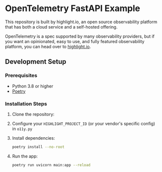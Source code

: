 # OpenTelemetry FastAPI Example

This repository is built by highlight.io, an open source observability platform that has both a cloud service and a self-hosted offering. 

OpenTelemetry is a spec supported by many observability providers, but if you want an opinionated, easy to use, and fully featured observability platform, you can head over to [highlight.io](https://highlight.io).

## Development Setup

### Prerequisites
- Python 3.8 or higher
- [Poetry](https://python-poetry.org/docs/#installation)

### Installation Steps
1. Clone the repository:
2. Configure your `HIGHLIGHT_PROJECT_ID` (or your vendor's specific config) in `o11y.py`
3. Install dependencies:
   ```bash
   poetry install --no-root
   ```

4. Run the app:
   ```bash
   poetry run uvicorn main:app --reload
   ```